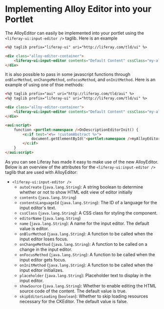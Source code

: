 # Implementing Alloy Editor into your Portlet

The AlloyEditor can easily be implemented into your portlet using the `<liferay-ui:input-editor />` taglib. Here is an example

```html
<%@ taglib prefix="liferay-ui" uri="http://liferay.com/tld/ui" %>

<div class="alloy-editor-container">
	<liferay-ui:input-editor contents="Default Content" cssClass="my-alloy-editor" editorName="alloyeditor" name="myAlloyEditor" placeholder="description" showSource="true" />
</div>
```

It is also possible to pass in some javascript functions through `onBlurMethod`, `onChangeMethod`, `onFocusMethod`, and `onInitMethod`. Here is an example of using one of thse methods:

```html
<%@ taglib prefix="aui" uri="http://liferay.com/tld/aui" %>
<%@ taglib prefix="liferay-ui" uri="http://liferay.com/tld/ui" %>

<div class="alloy-editor-container">
	<liferay-ui:input-editor contents="Default Content" cssClass="my-alloy-editor" editorName="alloyeditor" name="myAlloyEditor" onInitMethod="OnDescriptionEditorInit" placeholder="description" showSource="true" />
</div>

<aui:script>
	function <portlet:namespace />OnDescriptionEditorInit() {
		<c:if test="<%= !customAbstract %>">
			document.getElementById('<portlet:namespace />myAlloyEditor').setAttribute('contenteditable', false);
		</c:if>
	}
</aui:script>
```

As you can see Liferay has made it easy to make use of the new AlloyEditor. Below is an overview of the attributes for the `<liferay-ui:input-editor />` taglib that are used with AlloyEditor:

- `<liferay-ui:input-editor />`
	- `autoCreate` (`java.lang.String`): A string boolean to determine whether or not to show HTML edit view of editor initially
	- `contents` (`java.lang.String`)
	- `contentsLanguageId` (`java.lang.String`): The ID of a language for the input editor's text.
	- `cssClass` (`java.lang.String`): A CSS class for styling the component.
	- `editorName` (`java.lang.String`)
	- `name` (`java.lang.String`): A name for the input editor. The default value is editor.
	- `onBlurMethod` (`java.lang.String`): A function to be called when the input editor loses focus.
	- `onChangeMethod` (`java.lang.String`): A function to be called on a change in the input editor.
	- `onFocusMethod` (`java.lang.String`): A function to be called when the input editor gets focus.
	- `onInitMethod` (`java.lang.String`): A function to be called when the input editor initializes.
	- `placeholder` (`java.lang.String`): Placeholder text to display in the input editor.
	- `showSource` (`java.lang.String`): Whether to enable editing the HTML source code of the content. The default value is true.
	- `skipEditorLoading` (`boolean`): Whether to skip loading resources necessary for the CKEditor. The default value is false.